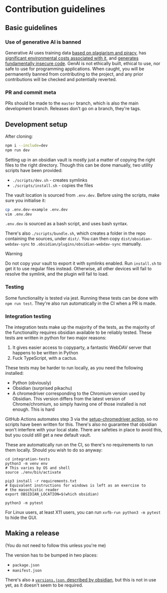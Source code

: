 # Contribution guidelines

## Basic guidelines

### Use of generative AI is banned

Generative AI uses training data [based on plagiarism and piracy](https://web.archive.org/web/20250000000000*/https://www.theatlantic.com/technology/archive/2025/03/libgen-meta-openai/682093/), has [significant environmental costs associated with it](https://doi.org/10.21428/e4baedd9.9070dfe7), and [generates fundamentally insecure code](https://doi.org/10.1007/s10664-024-10590-1). GenAI is not ethically built, ethical to use, nor safe to use for programming applications. When caught, you will be permanently banned from contributing to the project, and any prior contributions will be checked and potentially reverted.

### PR and commit meta

PRs should be made to the `master` branch, which is also the main development branch. Releases don't go on a branch, they're tags.

## Development setup

After cloning:
```bash
npm i --include=dev
npm run dev
```

Setting up in an obsidian vault is mostly just a matter of copying the right files to the right directory. Though this can be done manually, two utility scripts have been provided:

* `./scripts/dev.sh` - creates symlinks
* `./scripts/install.sh` - copies the files

The vault location is sourced from `.env.dev`. Before using the scripts, make sure you initialise it:
```bash
cp .env.dev-example .env.dev 
vim .env.dev
```

`.env.dev` is sourced as a bash script, and uses bash syntax.

There's also `./scripts/bundle.sh`, which creates a folder in the repo containing the sources, under `dist/`. You can then copy `dist/obsidian-webdav-sync` to `.obsidian/plugins/obsidian-webdav-sync` manually.

> [!warning]
>
> Do not copy your vault to export it with symlinks enabled. Run `install.sh` to get it to use regular files instead. Otherwise, all other devices will fail to resolve  the symlink, and the plugin will fail to load.

### Testing

Some functionality is tested via jest. Running these tests can be done with `npm run test`. They're also run automatically in the CI when a PR is made.

### Integration testing

The integration tests make up the majority of the tests, as the majority of the functionality requires obsidian available to be reliably tested. These tests are written in python for two major reasons:

1. It gives easier access to copyparty, a fantastic WebDAV server that happens to be written in Python
2. Fuck TypeScript, with a cactus. 

These tests may be harder to run locally, as you need the following installed:

* Python (obviously)
* Obsidian (surprised pikachu)
* A chromedriver corresponding to the Chromium version used by Obsidian. This version differs from the latest version of Chrome/chromium, so simply having one of those installed is not enough. This is hard

GitHub Actions automates step 3 via the [setup-chromedriver action](https://github.com/marketplace/actions/setup-chromedriver), so no scripts have been written for this. There's also no guarantee that obsidian won't interfere with your local state. There are safeties in place to avoid this, but you could still get a new default vault.

These are automatically run on the CI, so there's no requirements to run them locally. Should you wish to do so anyway:
```
cd integration-tests
python3 -m venv env 
# This varies by OS and shell
source ./env/bin/activate

pip3 install -r requirements.txt
# Equivalent instructions for windows is left as an exercise to
# the masochistic reader
export OBSIDIAN_LOCATION=$(which obsidian)

python3 -m pytest
```
For Linux users, at least X11 users, you can run `xvfb-run python3 -m pytest` to hide the GUI.

## Making a release

(You do not need to follow this unless you're me)

The version has to be bumped in two places:

* `package.json`
* `manifest.json`


There's also a [`versions.json`, described by obsidian](https://docs.obsidian.md/Reference/Versions), but this is not in use yet, as it doesn't seem to be required.

